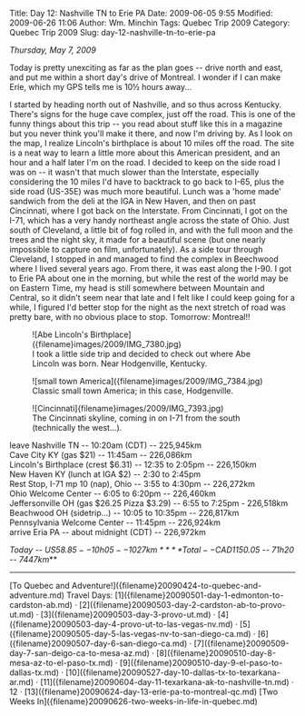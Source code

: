 Title: Day 12: Nashville TN to Erie PA
Date: 2009-06-05 9:55
Modified: 2009-06-26 11:06
Author: Wm. Minchin
Tags: Quebec Trip 2009
Category: Quebec Trip 2009
Slug: day-12-nashville-tn-to-erie-pa

*Thursday, May 7, 2009*

Today is pretty unexciting as far as the plan goes -- drive north and
east, and put me within a short day's drive of Montreal. I wonder if I
can make Erie, which my GPS tells me is 10½ hours away...

I started by heading north out of Nashville, and so thus across
Kentucky. There's signs for the huge cave complex, just off the road.
This is one of the funny things about this trip -- you read about stuff
like this in a magazine but you never think you'll make it there, and
now I'm driving by. As I look on the map, I realize Lincoln's birthplace
is about 10 miles off the road. The site is a neat way to learn a little
more about this American president, and an hour and a half later I'm on
the road. I decided to keep on the side road I was on -- it wasn't that
much slower than the Interstate, especially considering the 10 miles I'd
have to backtrack to go back to I-65, plus the side road (US-35E) was
much more beautiful. Lunch was a 'home made' sandwich from the deli at
the IGA in New Haven, and then on past Cincinnati, where I got back on
the Interstate. From Cincinnati, I got on the I-71, which has a very
handy northeast angle across the state of Ohio. Just south of Cleveland,
a little bit of fog rolled in, and with the full moon and the trees and
the night sky, it made for a beautiful scene (but one nearly impossible
to capture on film, unfortunately). As a side tour through Cleveland, I
stopped in and managed to find the complex in Beechwood where I lived
several years ago. From there, it was east along the I-90. I got to Erie
PA about one in the morning, but while the rest of the world may be on
Eastern Time, my head is still somewhere between Mountain and Central,
so it didn't seem near that late and I felt like I could keep going for
a while, I figured I'd better stop for the night as the next stretch of
road was pretty bare, with no obvious place to stop. Tomorrow:
Montreal!!

<figure markdown=1>
![Abe Lincoln's Birthplace]({filename}images/2009/IMG_7380.jpg)
<figcaption markdown=1>
I took a little side trip and decided to check out where Abe Lincoln was
born. Near Hodgenville, Kentucky.
</figcaption>
</figure>

<figure markdown=1>
![small town America]({filename}images/2009/IMG_7384.jpg)
<figcaption markdown=1>
Classic small town America; in this case, Hodgenville.
</figcaption>
</figure>

<figure markdown=1>
![Cincinnati]{filename}images/2009/IMG_7393.jpg)
<figcaption markdown=1>
The Cincinnati skyline, coming in on I-71 from the south (technically the
west...).
</figcaption>
</figure>

leave Nashville TN -- 10:20am (CDT) -- 225,945km  
Cave City KY (gas $21) -- 11:45am -- 226,086km  
Lincoln's Birthplace (crest $6.31) -- 12:35 to 2:05pm -- 226,150km  
New Haven KY (lunch at IGA $2) -- 2:30 to 2:45pm  
Rest Stop, I-71 mp 10 (nap), Ohio -- 3:55 to 4:30pm -- 226,272km  
Ohio Welcome Center -- 6:05 to 6:20pm -- 226,460km  
Jeffersonville OH (gas $26.25 Pizza $3.29) -- 6:55 to 7:25pm -
226,518km  
Beachwood OH (sidetrip...) -- 10:05 to 10:35pm -- 226,817km  
Pennsylvania Welcome Center -- 11:45pm -- 226,924km  
arrive Eria PA -- about midnight (CDT) -- 226,972km

*Today -- US$58.85 -- 10h05 -- 1027km*  
***Total -- CAD$1150.05 -- 71h20 -- 7447km***

---

<div class="text-center" markdown=1>
[To Quebec and Adventure!]({filename}20090424-to-quebec-and-adventure.md)  
Travel Days:
[1]({filename}20090501-day-1-edmonton-to-cardston-ab.md) ·
[2]({filename}20090503-day-2-cardston-ab-to-provo-ut.md) ·
[3]({filename}20090503-day-3-provo-ut.md) ·
[4]({filename}20090503-day-4-provo-ut-to-las-vegas-nv.md) ·
[5]({filename}20090505-day-5-las-vegas-nv-to-san-diego-ca.md) · 
[6]({filename}20090507-day-6-san-diego-ca.md) ·
[7]({filename}20090509-day-7-san-deigo-ca-to-mesa-az.md) ·
[8]({filename}20090510-day-8-mesa-az-to-el-paso-tx.md) ·
[9]({filename}20090510-day-9-el-paso-to-dallas-tx.md) ·
[10]({filename}20090527-day-10-dallas-tx-to-texarkana-ar.md) ·
[11]({filename}20090604-day-11-texarkana-ak-to-nashville-tn.md) ·
12 ·
[13]({filename}20090624-day-13-erie-pa-to-montreal-qc.md)  
[Two Weeks
In]({filename}20090626-two-weeks-in-life-in-quebec.md)
</div>
